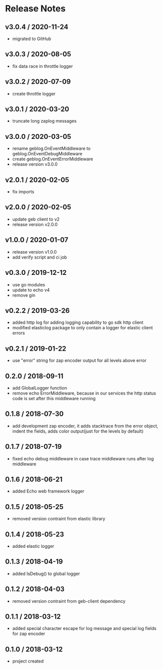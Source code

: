 # Release Notes

## v3.0.4 / 2020-11-24
- migrated to GitHub

## v3.0.3 / 2020-08-05
- fix data race in throttle logger

## v3.0.2 / 2020-07-09
- create throttle logger

## v3.0.1 / 2020-03-20
- truncate long zaplog messages

## v3.0.0 / 2020-03-05
- rename geblog.OnEventMiddleware to geblog.OnEventDebugMiddleware
- create geblog.OnEventErrorMiddleware
- release version v3.0.0

## v2.0.1 / 2020-02-05
- fix imports

## v2.0.0 / 2020-02-05
- update geb client to v2
- release version v2.0.0

## v1.0.0 / 2020-01-07
- release version v1.0.0
- add verify script and ci job 

## v0.3.0 / 2019-12-12
- use go modules
- update to echo v4
- remove gin

## v0.2.2 / 2019-03-26
- added http log for adding logging capability to go sdk http client
- modified elasticlog package to only contain a logger for elastic client errors

## v0.2.1 / 2019-01-22
- use "error" string for zap encoder output for all levels above error

## 0.2.0 / 2018-09-11
- add GlobalLogger function
- remove echo ErrorMiddleware, because in our services the http status code is set after this middleware running 

## 0.1.8 / 2018-07-30
- add development zap encoder, it adds stacktrace from the error object, indent the fields, adds color output(just for the levels by default)

## 0.1.7 / 2018-07-19
- fixed echo debug middleware in case trace middleware runs after log middleware

## 0.1.6 / 2018-06-21
- added Echo web framework logger

## 0.1.5 / 2018-05-25
- removed version contraint from elastic library

## 0.1.4 / 2018-05-23
- added elastic logger

## 0.1.3 / 2018-04-19
- added IsDebug() to global logger

## 0.1.2 / 2018-04-03
- removed version contraint from geb-client dependency

## 0.1.1 / 2018-03-12
- added special character escape for log message and special log fields for zap encoder

## 0.1.0 / 2018-03-12
- project created
